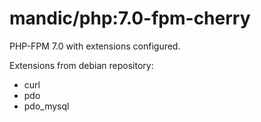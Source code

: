 # mandic/php:7.0-fpm-cherry

PHP-FPM 7.0 with extensions configured.

Extensions from debian repository:

- curl
- pdo
- pdo_mysql